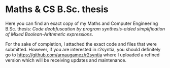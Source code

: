 # Maths & CS B.Sc. thesis
Here you can find an exact copy of my Maths and Computer Engineering B.Sc. thesis: *Code deobfuscation by program synthesis-aided simplification of Mixed Boolean-Arithmetic expressions*.

For the sake of completion, I attached the exact code and files that were submitted. However, if you are interested in r2syntia, you should definitely go to https://github.com/arnaugamez/r2syntia where I uploaded a refined version which will be receiving updates and maintenance.

